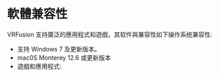 # 軟體兼容性
VRFusion 支持廣泛的應用程式和遊戲，其软件與兼容性如下操作系统兼容性:
- 支持 Windows 7 及更新版本。
- mac0S Monterey 12.6 或更新版本
- 遊戲和應用程式:
